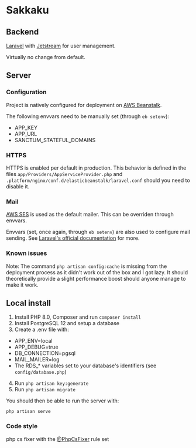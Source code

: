 # Sakkaku

## Backend

[Laravel](https://laravel.com/) with [Jetstream](https://jetstream.laravel.com/) for user management.

Virtually no change from default.

## Server

### Configuration

Project is natively configured for deployment on [AWS Beanstalk](https://aws.amazon.com/elasticbeanstalk/).

The following envvars need to be manually set (through `eb setenv`):

-   APP_KEY
-   APP_URL
-   SANCTUM_STATEFUL_DOMAINS

### HTTPS

HTTPS is enabled per default in production. This behavior is defined in the files `app/Providers/AppServiceProvider.php` and `.platform/nginx/conf.d/elasticbeanstalk/laravel.conf` should you need to disable it.

### Mail

[AWS SES](https://aws.amazon.com/ses/) is used as the default mailer. This can be overriden through envvars.

Envvars (set, once again, through `eb setenv`) are also used to configure mail sending. See [Laravel's official documentation](https://laravel.com/docs/8.x/mail#configuration) for more.

### Known issues

Note: The command `php artisan config:cache` is missing from the deployment process as it didn't work out of the box and I got lazy. It should theoretically provide a slight performance boost should anyone manage to make it work.

## Local install

1. Install PHP 8.0, Composer and run `composer install`
2. Install PostgreSQL 12 and setup a database
3. Create a .env file with:

-   APP_ENV=local
-   APP_DEBUG=true
-   DB_CONNECTION=pgsql
-   MAIL_MAILER=log
-   The RDS\_\* variables set to your database's identifiers (see `config/database.php`)

4. Run `php artisan key:generate`
5. Run `php artisan migrate`

You should then be able to run the server with:

```
php artisan serve
```

### Code style

php cs fixer with the [@PhpCsFixer](https://github.com/FriendsOfPHP/PHP-CS-Fixer/blob/master/doc/ruleSets/PhpCsFixer.rst) rule set
